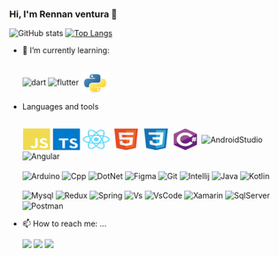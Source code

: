 ### Hi, I'm Rennan ventura 👋


![GitHub stats](https://github-readme-stats.vercel.app/api?username=rennan-ventura&show_icons=true&theme=radical&include_all_commits=true)
[![Top Langs](https://github-readme-stats.vercel.app/api/top-langs/?username=rennan-ventura&layout=compact&theme=radical)](https://github.com/anuraghazra/github-readme-stats)


- 🌱 I’m currently learning:
    <div style="display: inline_block"><br>
      <img aling="center" alt="dart" height="40" width="50" src="https://cdn.jsdelivr.net/gh/devicons/devicon/icons/dart/dart-original.svg" />
      <img aling="center" alt="flutter" height="40" width="50" src="https://cdn.jsdelivr.net/gh/devicons/devicon/icons/flutter/flutter-original.svg" />
      <img align="center" alt="Python" height="40" width="50" src="https://raw.githubusercontent.com/devicons/devicon/master/icons/python/python-original.svg">
    </div>

- Languages and tools
  <div style="display: inline_block"><br>
    <img align="center" alt="Js" height="40" width="50" src="https://raw.githubusercontent.com/devicons/devicon/master/icons/javascript/javascript-plain.svg">
    <img align="center" alt="Ts" height="40" width="50" src="https://raw.githubusercontent.com/devicons/devicon/master/icons/typescript/typescript-plain.svg">
    <img align="center" alt="React" height="40" width="50" src="https://raw.githubusercontent.com/devicons/devicon/master/icons/react/react-original.svg">
    <img align="center" alt="HTML" height="40" width="50" src="https://raw.githubusercontent.com/devicons/devicon/master/icons/html5/html5-original.svg">
    <img align="center" alt="CSS" height="40" width="50" src="https://raw.githubusercontent.com/devicons/devicon/master/icons/css3/css3-original.svg">
    <img align="center" alt="Csharp" height="40" width="50" src="https://raw.githubusercontent.com/devicons/devicon/master/icons/csharp/csharp-original.svg">
    <img align="center" alt="AndroidStudio" height="40" width="50" src="https://cdn.jsdelivr.net/gh/devicons/devicon/icons/androidstudio/androidstudio-original.svg" />
    <img align="center" alt="Angular" height="40" width="50" src="https://cdn.jsdelivr.net/gh/devicons/devicon/icons/angularjs/angularjs-original.svg" />
    </br>
    </br>
    <img align="center" alt="Arduino" height="40" width="50" src="https://cdn.jsdelivr.net/gh/devicons/devicon/icons/arduino/arduino-original.svg" />
    <img align="center" alt="Cpp" height="40" width="50" src="https://cdn.jsdelivr.net/gh/devicons/devicon/icons/cplusplus/cplusplus-original.svg" />
    <img align="center" alt="DotNet" height="40" width="50" src="https://cdn.jsdelivr.net/gh/devicons/devicon/icons/dot-net/dot-net-original.svg" />
    <img align="center" alt="Figma" height="40" width="50" src="https://cdn.jsdelivr.net/gh/devicons/devicon/icons/figma/figma-original.svg" />
    <img align="center" alt="Git" height="40" width="50" src="https://cdn.jsdelivr.net/gh/devicons/devicon/icons/git/git-original.svg" />
    <img align="center" alt="Intellij" height="40" width="50" src="https://cdn.jsdelivr.net/gh/devicons/devicon/icons/intellij/intellij-original.svg" />
    <img align="center" alt="Java" height="40" width="50" src="https://cdn.jsdelivr.net/gh/devicons/devicon/icons/java/java-original.svg" />
    <img align="center" alt="Kotlin" height="40" width="50" src="https://cdn.jsdelivr.net/gh/devicons/devicon/icons/kotlin/kotlin-original.svg" />
    </br>
    </br>
    <img align="center" alt="Mysql" height="40" width="50" src="https://cdn.jsdelivr.net/gh/devicons/devicon/icons/mysql/mysql-original.svg" />
    <img align="center" alt="Redux" height="40" width="50" src="https://cdn.jsdelivr.net/gh/devicons/devicon/icons/redux/redux-original.svg" />
    <img align="center" alt="Spring" height="40" width="50" src="https://cdn.jsdelivr.net/gh/devicons/devicon/icons/spring/spring-original.svg" />
    <img align="center" alt="Vs" height="40" width="50" src="https://cdn.jsdelivr.net/gh/devicons/devicon/icons/visualstudio/visualstudio-plain.svg" />
    <img align="center" alt="VsCode" height="40" width="50" src="https://cdn.jsdelivr.net/gh/devicons/devicon/icons/vscode/vscode-original.svg" />
    <img align="center" alt="Xamarin" height="40" width="50" src="https://cdn.jsdelivr.net/gh/devicons/devicon/icons/xamarin/xamarin-original.svg" />
    <img align="center" alt="SqlServer" height="40" width="50" src="https://www.svgrepo.com/show/303229/microsoft-sql-server-logo.svg" />
    <img align="center" alt="Postman" height="40" width="50" src="https://www.vectorlogo.zone/logos/getpostman/getpostman-icon.svg" />
    
  </div>


- 📫 How to reach me: ...
  <div>
  <a href="https://instagram.com/_rrennan_" target="_blank"><img src="https://img.shields.io/badge/-Instagram-%23E4405F?style=for-the-badge&logo=instagram&logoColor=white" target="_blank"></a>
  <a href = "mailto:rennan.ventura.alves@gmail.com"><img src="https://img.shields.io/badge/-Gmail-%23333?style=for-the-badge&logo=gmail&logoColor=white" target="_blank"></a>
  <a href="https://www.linkedin.com/in/rennan-ventura-750295262" target="_blank"><img src="https://img.shields.io/badge/-LinkedIn-%230077B5?style=for-the-badge&logo=linkedin&logoColor=white" target="_blank"></a>
  </div>
